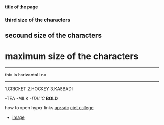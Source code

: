 #### title of the page
### third size of the characters
## secound size of the characters
# maximum size of the characters



***
this is horizontal line
***


1.CRICKET
2.HOCKEY
3.KABBADI


-TEA
-MILK
-*ITALIC*
**BOLD**

how to open hyper links [apssdc](https://www.apssdc.in)
[ciet college](https://www.chalapathiengg.ac.in/)
- [image](https://www.google.com/imgres?imgurl=https%3A%2F%2Fmc.webpcache.epapr.in%2Fmcms.php%3Fsize%3Dlarge%26in%3Dhttps%3A%2F%2Fmcmscache.epapr.in%2Fpost_images%2Fwebsite_197%2Fpost_12946230%2Fthumb.jpg&imgrefurl=https%3A%2F%2Fwww.tollywood.net%2Flegend-ntr-95th-jayanthi-today%2F&tbnid=8_xmxQu_1_FIdM&vet=12ahUKEwjKg6HDrM3uAhXNnksFHeb0DQ0QMygFegUIARDHAQ..i&docid=WQtPvwurFCYIOM&w=267&h=400&q=senior%20ntr%20photos&ved=2ahUKEwjKg6HDrM3uAhXNnksFHeb0DQ0QMygFegUIARDHAQ)

